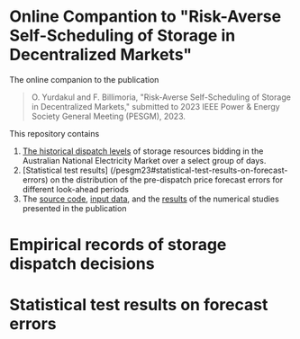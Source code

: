 # Online Compantion to "Risk-Averse Self-Scheduling of Storage in Decentralized Markets" 
The online companion to the publication

> O. Yurdakul and F. Billimoria, "Risk-Averse Self-Scheduling of Storage in Decentralized Markets," 
> submitted to 2023 IEEE Power & Energy Society General Meeting (PESGM), 2023.


This repository contains
1. [The historical dispatch levels](/pesgm23#empirical-records-of-storage-dispatch-decisions) of storage resources bidding in the Australian National Electricity Market over a select group of days. 
2. [Statistical test results] (/pesgm23#statistical-test-results-on-forecast-errors) on the distribution of the pre-dispatch price forecast errors for different look-ahead periods
3. The [source code](/model), [input data](/input_files), and the [results](/solution_files) of the numerical studies presented in the publication

# Empirical records of storage dispatch decisions

# Statistical test results on forecast errors


